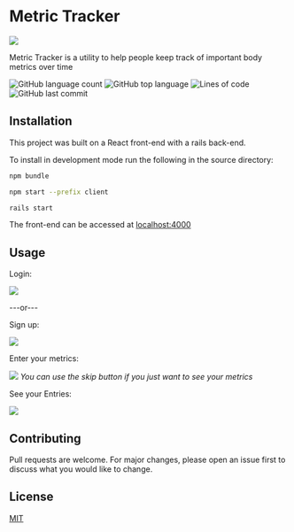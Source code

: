 # Metric Tracker

![](https://i.imgur.com/0L4QuNX.png)

Metric Tracker is a utility to help people keep track of important body metrics over time

![GitHub language count](https://img.shields.io/github/languages/count/CodingWithDavidZ/project-4?style=plastic) ![GitHub top language](https://img.shields.io/github/languages/top/CodingWithDavidZ/project-4?style=plastic) ![Lines of code](https://img.shields.io/tokei/lines/github/CodingWithDavidZ/project-4?label=Lines%20of%20code&style=plastic) ![GitHub last commit](https://img.shields.io/github/last-commit/CodingWithDavidZ/project-4?style=plastic)

## Installation

This project was built on a React front-end with a rails back-end.

To install in development mode run the following in the source directory:

```bash
npm bundle
```

```bash
npm start --prefix client
```

```bash
rails start
```

The front-end can be accessed at [localhost:4000](localhost:4000)

## Usage

Login:

![](https://i.imgur.com/8smOeai.png)

---or---

Sign up:

![](https://i.imgur.com/gTiKuWw.png)

Enter your metrics:

![](https://i.imgur.com/6nSD0qJ.png)
_You can use the skip button if you just want to see your metrics_

See your Entries:

![](https://i.imgur.com/EZbm9WS.png)

## Contributing

Pull requests are welcome. For major changes, please open an issue first to discuss what you would like to change.

## License

[MIT](https://choosealicense.com/licenses/mit/)
